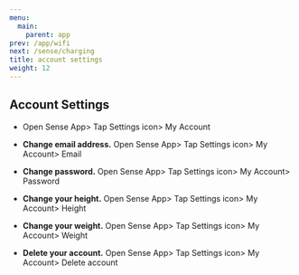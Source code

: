```yaml
---
menu:
  main:
    parent: app
prev: /app/wifi
next: /sense/charging
title: account settings
weight: 12
---
```


## Account Settings


- Open Sense App> Tap Settings icon> My Account


- **Change email address.**
Open Sense App> Tap Settings icon> My Account> Email


- **Change password.**
Open Sense App> Tap Settings icon> My Account> Password


- **Change your height.**
Open Sense App> Tap Settings icon> My Account> Height


- **Change your weight.**
Open Sense App> Tap Settings icon> My Account> Weight


- **Delete your account.**
Open Sense App> Tap Settings icon> My Account> Delete account
